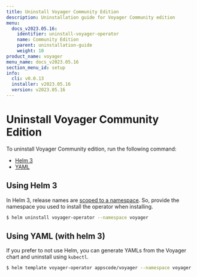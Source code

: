 ```yaml
---
title: Uninstall Voyager Community Edition
description: Uninstallation guide for Voyager Community edition
menu:
  docs_v2023.05.16:
    identifier: uninstall-voyager-operator
    name: Community Edition
    parent: uninstallation-guide
    weight: 10
product_name: voyager
menu_name: docs_v2023.05.16
section_menu_id: setup
info:
  cli: v0.0.13
  installer: v2023.05.16
  version: v2023.05.16
---
```


# Uninstall Voyager Community Edition

To uninstall Voyager Community edition, run the following command:

<ul class="nav nav-tabs" id="installerTab" role="tablist">
  <li class="nav-item">
    <a class="nav-link active" id="helm3-tab" data-toggle="tab" href="#helm3" role="tab" aria-controls="helm3" aria-selected="true">Helm 3</a>
  </li>
  <li class="nav-item">
    <a class="nav-link" id="script-tab" data-toggle="tab" href="#script" role="tab" aria-controls="script" aria-selected="false">YAML</a>
  </li>
</ul>
<div class="tab-content" id="installerTabContent">
  <div class="tab-pane fade show active" id="helm3" role="tabpanel" aria-labelledby="helm3-tab">

## Using Helm 3

In Helm 3, release names are [scoped to a namespace](https://v3.helm.sh/docs/faq/#release-names-are-now-scoped-to-the-namespace). So, provide the namespace you used to install the operator when installing.

```bash
$ helm uninstall voyager-operator --namespace voyager
```

</div>
<div class="tab-pane fade" id="script" role="tabpanel" aria-labelledby="script-tab">

## Using YAML (with helm 3)

If you prefer to not use Helm, you can generate YAMLs from the Voyager chart and uninstall using `kubectl`.

```bash
$ helm template voyager-operator appscode/voyager --namespace voyager | kubectl delete -f -
```

</div>
</div>
